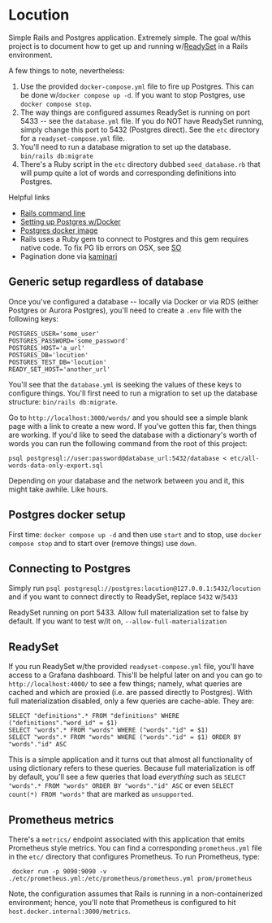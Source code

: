 # Locution

Simple Rails and Postgres application. Extremely simple. The goal w/this project is to document how to get up and running w/[ReadySet](https://github.com/readysettech/readyset) in a Rails environment.

A few things to note, nevertheless:

 1. Use the provided `docker-compose.yml` file to fire up Postgres. This can be done w/`docker compose up -d`. If you want to stop Postgres, use `docker compose stop`. 
 2. The way things are configured assumes ReadySet is running on port 5433 -- see the `database.yml` file. If you do NOT have ReadySet running, simply change this port to 5432 (Postgres direct).  See the `etc`
 directory for a `readyset-compose.yml` file.  
 3. You'll need to run a database migration to set up the database. `bin/rails db:migrate`
 4. There's a Ruby script in the `etc` directory dubbed `seed_database.rb` that will pump quite a lot of words and corresponding definitions into Postgres. 
 

Helpful links

* [Rails command line](https://guides.rubyonrails.org/command_line.html)
* [Setting up Postgres w/Docker](https://geshan.com.np/blog/2021/12/docker-postgres/)
* [Postgres docker image](https://hub.docker.com/_/postgres)
* Rails uses a Ruby gem to connect to Postgres and this gem requires native code. To fix PG lib errors on OSX, see [SO](https://stackoverflow.com/questions/6209797/cant-find-the-postgresql-client-library-libpq)
* Pagination done via [kaminari](https://betterprogramming.pub/pagination-in-rails-b3a9ba25b3c3)

## Generic setup regardless of database

Once you've configured a database -- locally via Docker or via RDS (either Postgres or Aurora Postgres), you'll need to create a `.env` file with the following keys:

```
POSTGRES_USER='some_user'
POSTGRES_PASSWORD='some_password'
POSTGRES_HOST='a_url'
POSTGRES_DB='locution'
POSTGRES_TEST_DB='locution'
READY_SET_HOST='another_url'
```

You'll see that the `database.yml` is seeking the values of these keys to configure things. You'll first need to run a migration to set up the database structure: `bin/rails db:migrate`. 

Go to `http://localhost:3000/words/` and you should see a simple blank page with a link to create a new word. If you've gotten this far, then things are working. If you'd like to seed the database with a dictionary's worth of words you can run the following command from the root of this project:

```
psql postgresql://user:password@database_url:5432/database < etc/all-words-data-only-export.sql
```

Depending on your database and the network between you and it, this might take awhile. Like hours. 

## Postgres docker setup

First time: `docker compose up -d` and then use `start` and to stop, use `docker compose stop` and to start over (remove things) use `down`. 

## Connecting to Postgres

Simply run `psql postgresql://postgres:locution@127.0.0.1:5432/locution` and if you want to connect directly to ReadySet, replace `5432` w/`5433`

ReadySet running on port 5433. Allow full materialization set to false by default. If you want to test w/it on, `--allow-full-materialization`

## ReadySet

If you run ReadySet w/the provided `readyset-compose.yml` file, you'll have access to a Grafana dashboard. This'll be helpful later on and you can go to `http://localhost:4000/` to see a few things; namely, what queries are cached and which are proxied (i.e. are passed directly to Postgres). With full materialization disabled, only a few queries are cache-able. They are:

```
SELECT "definitions".* FROM "definitions" WHERE ("definitions"."word_id" = $1)
SELECT "words".* FROM "words" WHERE ("words"."id" = $1)
SELECT "words".* FROM "words" WHERE ("words"."id" = $1) ORDER BY "words"."id" ASC
```

This is a simple application and it turns out that almost all functionality of using dictionary refers to these queries. Because full materialization is off by default, you'll see a few queries that load _everything_ such as `SELECT "words".* FROM "words" ORDER BY "words"."id" ASC` or even `SELECT count(*) FROM "words"` that are marked as `unsupported`. 

## Prometheus metrics

There's a `metrics/` endpoint associated with this application that emits Prometheus style metrics. You can find a corresponding `prometheus.yml` file in the `etc/` directory that configures Prometheus. To run Prometheus, type:

```
 docker run -p 9090:9090 -v ./etc/prometheus.yml:/etc/prometheus/prometheus.yml prom/prometheus
```

Note, the configuration assumes that Rails is running in a non-containerized environment; hence, you'll note that Prometheus is configured to hit `host.docker.internal:3000/metrics`. 